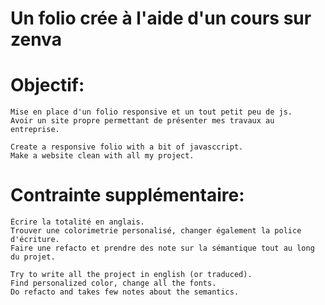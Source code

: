 # Un folio crée à l'aide d'un cours sur zenva 
    
# Objectif:
    Mise en place d'un folio responsive et un tout petit peu de js.    
    Avoir un site propre permettant de présenter mes travaux au entreprise.

    Create a responsive folio with a bit of javasccript.
    Make a website clean with all my project.

# Contrainte supplémentaire:
    Écrire la totalité en anglais.
    Trouver une colorimetrie personalisé, changer également la police d'écriture.
    Faire une refacto et prendre des note sur la sémantique tout au long du projet.
    
    Try to write all the project in english (or traduced).
    Find personalized color, change all the fonts.
    Do refacto and takes few notes about the semantics.
